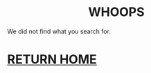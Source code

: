 <h1 align="center">
WHOOPS
</h1>

We did not find what you search for.

# [RETURN HOME](https://Lappland-SGWC.github.io/Buckshot-Roulette-Discord-Bot/)
